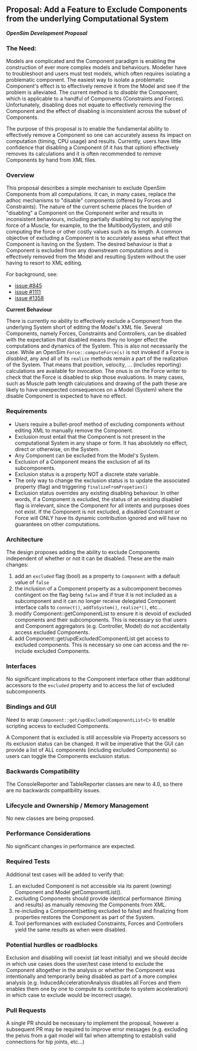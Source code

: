 ## Proposal: Add a Feature to Exclude Components from the underlying Computational System
***OpenSim Development Proposal***

### The Need:

Models are complicated and the Component paradigm is enabling the construction of ever more complex models and behaviours. Modeller have to troubleshoot and users must test models, which often requires isolating a problematic component. The easiest way to isolate a problematic Component's effect is to effectively remove it from the Model and see if the problem is alleviated. The current method is to *disable* the Component, which is applicable to a handful of Components (Constraints and Forces). Unfortunately, disabling does not equate to effectively removing the Component and the effect of disabling is inconsistent across the subset of Components.   

The purpose of this proposal is to enable the fundamental ability to effectively remove a Component so one can accurately assess its impact on computation (timing, CPU usage) and results. Currently, users have little confidence that disabling a Component (if it has that option) effectively removes its calculations and it is often recommended to remove Components by hand from XML files.  


### Overview
This proposal describes a simple mechanism to exclude OpenSim Components from all computations. It can, in many cases, replace the adhoc mechanisms to "disable" components (offered by Forces and Constraints). The nature of the current scheme places the burden of "disabling" a Component on the Component writer and results in inconsistent behaviours, including partially disabling by not applying the force of a Muscle, for example, to the the MultibodySystem, and still computing the force or other costly values such as its length. A common objective of excluding a Component is to accurately assess what effect that Component is having on the System. The desired behaviour is that a Component is excluded from any downstream computations and is effectively removed from the Model and resulting System without the user having to resort to XML editing.

For background, see:
- [issue #845](https://github.com/opensim-org/opensim-core/issues/845)
- [issue #1111](https://github.com/opensim-org/opensim-core/issues/1111)
- [issue #1358](https://github.com/opensim-org/opensim-core/issues/1358)

**Current Behaviour**

There is currently no ability to effectively exclude a Component from the underlying System short of editing the Model's XML file. Several Components, namely Forces, Constraints and Controllers, can be disabled with the expectation that disabled means they no longer effect the computations and dynamics of the System. This is also not necessarily the case. While an OpenSim `Force::computeForce(s)` is not invoked if a Force is *disabled*, any and all of its `realize` methods remain a part of the realization of the System. That means that position, velocity, ... (includes reporting) calculations are available for invocation.  The onus is on the Force writer to check that the Force is disabled to skip those evaluations. In many cases, such as Muscle path length calculations and drawing of the path these are likely to have unexpected consequences on a Model (System) where the disable Component is expected to have no effect.

### Requirements
- Users require a bullet-proof method of excluding components without editing XML to manually remove the Component.
- Exclusion must entail that the Component is not present in the computational System in any shape or form. It has absolutely no effect, direct or otherwise, on the System.
- Any Component can be excluded from the Model's System.
- Exclusion of a Component means the exclusion of all its subcomponents.
- Exclusion status is a property NOT a discrete state variable.
- The only way to change the exclusion status is to update the associated property (flag) and triggering  `finalizeFromPropeties()`  
- Exclusion status overrides any existing disabling behaviour. In other words, if a Component is excluded, the status of an existing disabled flag is irrelevant, since the Component for all intents and purposes does not exist. If the Component is not excluded, a disabled Constraint or Force will ONLY have its dynamic contribution ignored and will have no guarantees on other computations.
 
### Architecture
The design proposes adding the ability to exclude Components independent of whether or not it can be disabled.
These are the main changes:

1. add an `excluded` flag (bool) as a property to `Component` with a default value of `false`
2. the inclusion of a Component property as a subcomponent becomes contingent on the flag being `false` and if true it is not included as a subcomponent and it can no longer receive delegated Component interface calls to `connect()`, `addToSystem()`, `realize*()`, etc...  
3. modify Component::getComponentList<C> to ensure it is devoid of excluded components and their subcomponents. This is necessary so that users and Component aggregators (e.g. Controller, Model) do not accidentally access excluded Components. 
4. add Component::get/updExcludedComponentList<C> get access to excluded components. This is necessary so one can access and the re-include excluded Components.

### Interfaces
No significant implications to the Component interface other than additional accessors to the `excluded` property and to access the list of excluded subcomponents. 

### Bindings and GUI
Need to wrap `Component::get/updExcludedComponentList<C>` to enable scripting access to excluded Components.  

A Component that is excluded is still accessible via Property accessors so its exclusion status can be changed. It will be imperative that the GUI can provide a list of ALL components (including excluded Components) so users can toggle the Components exclusion status. 

### Backwards Compatibility
The ConsoleReporter and TableReporter classes are new to 4.0, so there are no backwards compatibility issues.

### Lifecycle and Ownership / Memory Management
No new classes are being proposed.

### Performance Considerations
No significant changes in performance are expected.

### Required Tests
Additional test cases will be added to verify that:
1. an excluded Component is not accessible via its parent (owning) Component and Model getComponentList<C>(). 
2. excluding Components should provide identical performance (timing and results) as manually removing the Components from XML.
3. re-including a Component(setting excluded to false) and finalizing from properties restores the Component as part of the System.
4. Tool performances with excluded Constraints, Forces and Controllers yield the same results as when  were disabled.

### Potential hurdles or roadblocks
Exclusion and disabling will coexist (at least initially) and we should decide in which use cases does the user/test case intend to exclude the Component altogether in the analysis or whether the Component was intentionally and temporarily being disabled as part of a more complex analysis (e.g. InducedAccelerationAnalysis disables all Forces and them enables them one by one to compute its contribute to system acceleration) in which case to exclude would be incorrect usage).

### Pull Requests
A single PR should be necessary to implement the proposal, however a subsequent PR may be required 
to improve error messages (e.g. excluding the pelvis from a gait model will fail when attempting to establish valid connections for hip joints, etc...)
